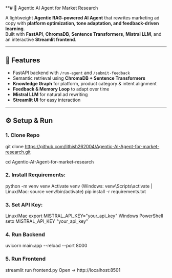 

**# 🎯 Agentic AI Agent for Market Research

A lightweight **Agentic RAG-powered AI Agent** that rewrites marketing ad copy with **platform optimization, tone adaptation, and feedback-driven learning**.  
Built with **FastAPI**, **ChromaDB**, **Sentence Transformers**, **Mistral LLM**, and an interactive **Streamlit frontend**.  

---

## 🚀 Features
- FastAPI backend with `/run-agent` and `/submit-feedback`  
- Semantic retrieval using **ChromaDB + Sentence Transformers**  
- **Knowledge Graph** for platform, product category & intent alignment  
- **Feedback & Memory Loop** to adapt over time  
- **Mistral LLM** for natural ad rewriting  
- **Streamlit UI** for easy interaction  

---

## ⚙️ Setup & Run

### 1. Clone Repo
git clone https://github.com/lithish262004/Agentic-AI-Agent-for-market-research.git

cd Agentic-AI-Agent-for-market-research

### 2. Install Requirements:
python -m venv venv
 Activate venv (Windows: venv\Scripts\activate | Linux/Mac: source venv/bin/activate)
pip install -r requirements.txt

### 3. Set API Key:
 Linux/Mac
export MISTRAL_API_KEY="your_api_key"
 Windows PowerShell
setx MISTRAL_API_KEY "your_api_key"

### 4. Run Backend
uvicorn main:app --reload --port 8000

### 5. Run Frontend
streamlit run frontend.py
Open → http://localhost:8501


